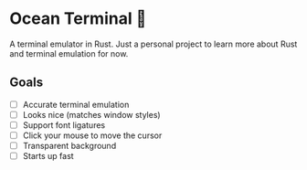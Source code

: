 # Ocean Terminal 🌊

A terminal emulator in Rust.
Just a personal project to learn more about Rust and terminal emulation for now.

## Goals
- [ ] Accurate terminal emulation
- [ ] Looks nice (matches window styles)
- [ ] Support font ligatures
- [ ] Click your mouse to move the cursor
- [ ] Transparent background
- [ ] Starts up fast